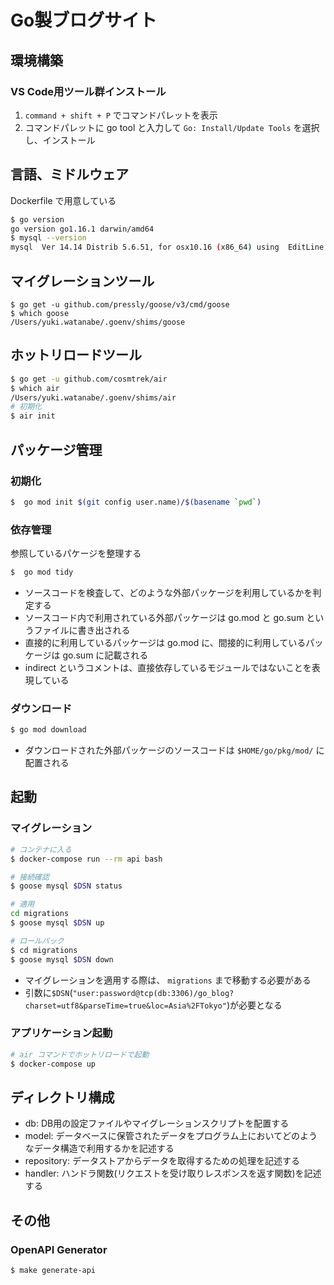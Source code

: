 # Go製ブログサイト

## 環境構築

### VS Code用ツール群インストール

1.  `command + shift + P` でコマンドパレットを表示
2. コマンドパレットに go tool と入力して `Go: Install/Update Tools` を選択し、インストール

## 言語、ミドルウェア

Dockerfile で用意している

```sh
$ go version
go version go1.16.1 darwin/amd64
$ mysql --version
mysql  Ver 14.14 Distrib 5.6.51, for osx10.16 (x86_64) using  EditLine wrapper
```

## マイグレーションツール

```
$ go get -u github.com/pressly/goose/v3/cmd/goose
$ which goose
/Users/yuki.watanabe/.goenv/shims/goose
```

## ホットリロードツール

```sh
$ go get -u github.com/cosmtrek/air
$ which air
/Users/yuki.watanabe/.goenv/shims/air
# 初期化
$ air init
```

## パッケージ管理


### 初期化

```sh
$  go mod init $(git config user.name)/$(basename `pwd`)
```

### 依存管理


参照しているパケージを整理する

```sh
$  go mod tidy
```

- ソースコードを検査して、どのような外部パッケージを利用しているかを判定する
- ソースコード内で利用されている外部パッケージは go.mod と go.sum というファイルに書き出される
- 直接的に利用しているパッケージは go.mod に、間接的に利用しているパッケージは go.sum に記載される
- indirect というコメントは、直接依存しているモジュールではないことを表現している

### ダウンロード

```sh
$ go mod download
```

- ダウンロードされた外部パッケージのソースコードは `$HOME/go/pkg/mod/` に配置される

## 起動

### マイグレーション

```sh
# コンテナに入る
$ docker-compose run --rm api bash

# 接続確認
$ goose mysql $DSN status

# 適用
cd migrations
$ goose mysql $DSN up

# ロールバック
$ cd migrations
$ goose mysql $DSN down
```

- マイグレーションを適用する際は、 `migrations` まで移動する必要がある
- 引数に`$DSN`(`"user:password@tcp(db:3306)/go_blog?charset=utf8&parseTime=true&loc=Asia%2FTokyo"`)が必要となる

### アプリケーション起動

```sh
# air コマンドでホットリロードで起動
$ docker-compose up
```

## ディレクトリ構成

- db: DB用の設定ファイルやマイグレーションスクリプトを配置する
- model: データベースに保管されたデータをプログラム上においてどのようなデータ構造で利用するかを記述する
- repository: データストアからデータを取得するための処理を記述する
- handler: ハンドラ関数(リクエストを受け取りレスポンスを返す関数)を記述する

## その他

### OpenAPI Generator

```
$ make generate-api
```
